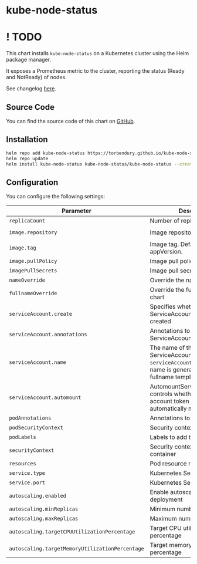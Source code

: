# kube-node-status

# ! TODO


This chart installs `kube-node-status` on a Kubernetes cluster using the Helm package manager.

It exposes a Prometheus metric to the cluster, reporting the status (Ready and NotReady) of nodes.

See changelog [here](https://github.com/torbendury/kube-node-status/blob/main/CHANGELOG.md).

## Source Code

You can find the source code of this chart on [GitHub](https://github.com/torbendury/kube-node-status).

## Installation

```bash
helm repo add kube-node-status https://torbendury.github.io/kube-node-status
helm repo update
helm install kube-node-status kube-node-status/kube-node-status --create-namespace --namespace kube-node-status
```

## Configuration

You can configure the following settings:

| Parameter                                       | Description                                                                                                                       | Default                       |
|-------------------------------------------------|-----------------------------------------------------------------------------------------------------------------------------------|-------------------------------|
| `replicaCount`                                  | Number of replicas                                                                                                                | `2`                           |
| `image.repository`                              | Image repository                                                                                                                  | `torbendury/kube-node-status` |
| `image.tag`                                     | Image tag. Defaults to the Charts appVersion.                                                                                     | `""`                          |
| `image.pullPolicy`                              | Image pull policy                                                                                                                 | `IfNotPresent`                |
| `imagePullSecrets`                              | Image pull secrets                                                                                                                | `[]`                          |
| `nameOverride`                                  | Override the name of the chart                                                                                                    | `""`                          |
| `fullnameOverride`                              | Override the fullname of the chart                                                                                                | `""`                          |
| `serviceAccount.create`                         | Specifies whether a ServiceAccount should be created                                                                              | `true`                        |
| `serviceAccount.annotations`                    | Annotations to add to the ServiceAccount                                                                                          | `{}`                          |
| `serviceAccount.name`                           | The name of the ServiceAccount. If not set and `serviceAccount.create` is `true`, a name is generated using the fullname template | `""`                          |
| `serviceAccount.automount`                      | AutomountServiceAccountToken controls whether a service account token should be automatically mounted                             | `true`                        |
| `podAnnotations`                                | Annotations to add to the pod                                                                                                     | `{}`                          |
| `podSecurityContext`                            | Security context for the pod                                                                                                      | `{}`                          |
| `podLabels`                                     | Labels to add to the pod                                                                                                          | `{}`                          |
| `securityContext`                               | Security context for the container                                                                                                | `{}`                          |
| `resources`                                     | Pod resource requests and limits                                                                                                  | `{}`                          |
| `service.type`                                  | Kubernetes Service type                                                                                                           | `ClusterIP`                   |
| `service.port`                                  | Kubernetes Service port                                                                                                           | `8443`                        |
| `autoscaling.enabled`                           | Enable autoscaling for the deployment                                                                                             | `true`                        |
| `autoscaling.minReplicas`                       | Minimum number of replicas                                                                                                        | `2`                           |
| `autoscaling.maxReplicas`                       | Maximum number of replicas                                                                                                        | `5`                           |
| `autoscaling.targetCPUUtilizationPercentage`    | Target CPU utilization percentage                                                                                                 | `80`                          |
| `autoscaling.targetMemoryUtilizationPercentage` | Target memory utilization percentage                                                                                              | `80`                          |
